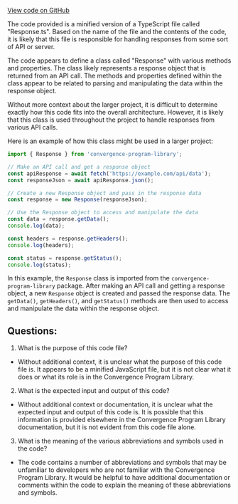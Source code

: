 [View code on GitHub](https://github.com/convergence-rfq/convergence-program-library/rfq/js/generated/accounts/Response.js.map)

The code provided is a minified version of a TypeScript file called "Response.ts". Based on the name of the file and the contents of the code, it is likely that this file is responsible for handling responses from some sort of API or server.

The code appears to define a class called "Response" with various methods and properties. The class likely represents a response object that is returned from an API call. The methods and properties defined within the class appear to be related to parsing and manipulating the data within the response object.

Without more context about the larger project, it is difficult to determine exactly how this code fits into the overall architecture. However, it is likely that this class is used throughout the project to handle responses from various API calls.

Here is an example of how this class might be used in a larger project:

```typescript
import { Response } from 'convergence-program-library';

// Make an API call and get a response object
const apiResponse = await fetch('https://example.com/api/data');
const responseJson = await apiResponse.json();

// Create a new Response object and pass in the response data
const response = new Response(responseJson);

// Use the Response object to access and manipulate the data
const data = response.getData();
console.log(data);

const headers = response.getHeaders();
console.log(headers);

const status = response.getStatus();
console.log(status);
```

In this example, the `Response` class is imported from the `convergence-program-library` package. After making an API call and getting a response object, a new `Response` object is created and passed the response data. The `getData()`, `getHeaders()`, and `getStatus()` methods are then used to access and manipulate the data within the response object.
## Questions: 
 1. What is the purpose of this code file?
- Without additional context, it is unclear what the purpose of this code file is. It appears to be a minified JavaScript file, but it is not clear what it does or what its role is in the Convergence Program Library.

2. What is the expected input and output of this code?
- Without additional context or documentation, it is unclear what the expected input and output of this code is. It is possible that this information is provided elsewhere in the Convergence Program Library documentation, but it is not evident from this code file alone.

3. What is the meaning of the various abbreviations and symbols used in the code?
- The code contains a number of abbreviations and symbols that may be unfamiliar to developers who are not familiar with the Convergence Program Library. It would be helpful to have additional documentation or comments within the code to explain the meaning of these abbreviations and symbols.